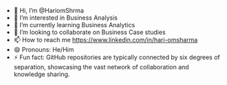 - 👋 Hi, I’m @HariomShrma
- 👀 I’m interested in Business Analysis
- 🌱 I’m currently learning Business Analytics
- 💞️ I’m looking to collaborate on Business Case studies
- 📫 How to reach me https://www.linkedin.com/in/hari-omsharma
- 😄 Pronouns: He/Him
- ⚡ Fun fact: GitHub repositories are typically connected by six degrees of separation, showcasing the vast network of collaboration and knowledge sharing.

<!---
HariomShrma/HariomShrma is a ✨ special ✨ repository because its `README.md` (this file) appears on your GitHub profile.
You can click the Preview link to take a look at your changes.
--->
